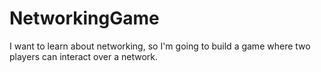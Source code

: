 # NetworkingGame
I want to learn about networking, so I'm going to build a game where two players can interact over a network.
